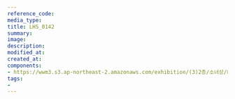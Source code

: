 ```yaml
---
reference_code:
media_type:
title: LHS_0142
summary:
image:
description:
modified_at:
created_at:
components:
- https://wwm3.s3.ap-northeast-2.amazonaws.com/exhibition/(3)2층/소녀상/LHS_0142.jpg
tags:
-
---
```

